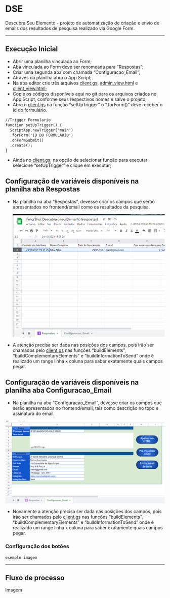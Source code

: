 # DSE

Descubra Seu Elemento - projeto de automatização de criação e envio de emails dos resultados de pesquisa realizado via Google Form.

----------------
## Execução Inicial

- Abrir uma planilha vinculada ao Form; 
- Aba vinculada ao Form deve ser renomeada para “Respostas”;
- Criar uma segunda aba com chamada “Configuracao_Email”;
- Através da planilha abra o App Script;
- Na aba editor crie três arquivos [client.gs], [admin_view.html] e [client_view.html];
- Copie os códigos disponíveis aqui no git para os arquivos criados no App Script, conforme seus respectivos nomes e salve o projeto;  
- Abra o [client.gs]  na função “setUpTrigger” o “.forForm()” deve receber o id do formulário.

~~~JS
//Trigger Formulario
function setUpTrigger() {
  ScriptApp.newTrigger('main')
  .forForm('ID DO FORMULÁRIO')
  .onFormSubmit()
  .create();
} 
~~~

- Ainda no [client.gs], na opção de selecionar função para executar selecione  “setUpTrigger” e clique em executar;

## Configuração de variáveis disponíveis na planilha aba Respostas

- Na planilha na aba “Respostas”, devesse criar os campos que serão apresentados no frontend/email como os resultados da pesquisa.

  ![Aba Resposta](https://github.com/HidaiSilva/DSE/blob/main/images/img_aba_respostas.PNG) 

- A atenção precisa ser dada nas posições dos campos, pois irão ser chamados pelo  [client.gs] nas funções “buildElements”, “buildComplementaryElements” e “buildInformationToSend” onde é realizado um range linha x coluna para saber exatamente quais campos pegar. 

## Configuração de variáveis disponíveis na planilha aba Configuracao_Email

- Na planilha na aba “Configuracao_Email”, devesse criar os campos que serão apresentados no frontend/email, tais como descrição no topo e assinatura do email.

![Aba Configuração Email](images\img_aba_configuracao_email.PNG) 

- Novamente a atenção precisa ser dada nas posições dos campos, pois irão ser chamados pelo  [client.gs] nas funções “buildElements”, “buildComplementaryElements” e “buildInformationToSend” onde é realizado um range linha x coluna para saber exatamente quais campos pegar. 
### Configuração dos botões 
	exemplo imagem
------------------
## Fluxo de processo

Imagem


[client.gs]: https://github.com/HidaiSilva/DSE/blob/main/gs/client.gs

[client_view.html]: https://github.com/HidaiSilva/DSE/blob/main/view/client_view.html

[admin_view.html]: https://github.com/HidaiSilva/DSE/blob/main/view/admin_view.html

